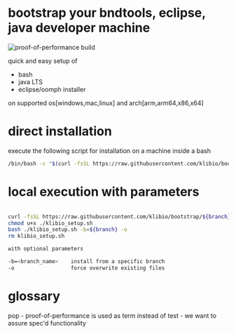# bootstrap your bndtools, eclipse, java developer machine

![proof-of-performance build](https://github.com/klibio/bootstrap/actions/workflows/pop.yml/badge.svg)

quick and easy setup of 

* bash
* java LTS 
* eclipse/oomph installer 

on supported os[windows,mac,linux] and arch[arm,arm64,x86,x64]

# direct installation
execute the following script for installation on a machine inside a bash
```bash
/bin/bash -c "$(curl -fsSL https://raw.githubusercontent.com/klibio/bootstrap/main/install.sh)"
```

# local execution with parameters
```bash

curl -fsSL https://raw.githubusercontent.com/klibio/bootstrap/${branch}/install.sh > ./klibio_setup.sh
chmod u+x ./klibio_setup.sh
bash ./klibio_setup.sh -b=${branch} -o
rm klibio_setup.sh

with optional parameters

-b=<branch_name>    install from a specific branch
-o                  force overwrite existing files 
```

# glossary

pop - proof-of-performance is used as term instead of test - we want to assure spec'd functionality
